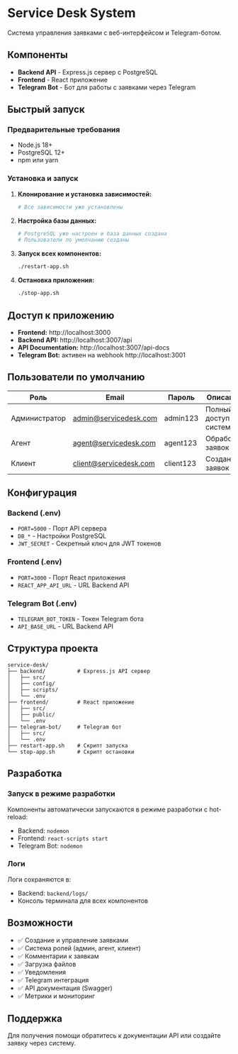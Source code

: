 # Service Desk System

Система управления заявками с веб-интерфейсом и Telegram-ботом.

## Компоненты

- **Backend API** - Express.js сервер с PostgreSQL
- **Frontend** - React приложение
- **Telegram Bot** - Бот для работы с заявками через Telegram

## Быстрый запуск

### Предварительные требования

- Node.js 18+
- PostgreSQL 12+
- npm или yarn

### Установка и запуск

1. **Клонирование и установка зависимостей:**
   ```bash
   # Все зависимости уже установлены
   ```

2. **Настройка базы данных:**
   ```bash
   # PostgreSQL уже настроен и база данных создана
   # Пользователи по умолчанию созданы
   ```

3. **Запуск всех компонентов:**
   ```bash
   ./restart-app.sh
   ```

4. **Остановка приложения:**
   ```bash
   ./stop-app.sh
   ```

## Доступ к приложению

- **Frontend:** http://localhost:3000
- **Backend API:** http://localhost:3007/api
- **API Documentation:** http://localhost:3007/api-docs
- **Telegram Bot:** активен на webhook http://localhost:3001

## Пользователи по умолчанию

| Роль | Email | Пароль | Описание |
|------|-------|--------|----------|
| Администратор | admin@servicedesk.com | admin123 | Полный доступ к системе |
| Агент | agent@servicedesk.com | agent123 | Обработка заявок |
| Клиент | client@servicedesk.com | client123 | Создание заявок |

## Конфигурация

### Backend (.env)
- `PORT=5000` - Порт API сервера
- `DB_*` - Настройки PostgreSQL
- `JWT_SECRET` - Секретный ключ для JWT токенов

### Frontend (.env)
- `PORT=3000` - Порт React приложения
- `REACT_APP_API_URL` - URL Backend API

### Telegram Bot (.env)
- `TELEGRAM_BOT_TOKEN` - Токен Telegram бота
- `API_BASE_URL` - URL Backend API

## Структура проекта

```
service-desk/
├── backend/          # Express.js API сервер
│   ├── src/
│   ├── config/
│   ├── scripts/
│   └── .env
├── frontend/         # React приложение
│   ├── src/
│   ├── public/
│   └── .env
├── telegram-bot/     # Telegram бот
│   ├── src/
│   └── .env
├── restart-app.sh    # Скрипт запуска
└── stop-app.sh       # Скрипт остановки
```

## Разработка

### Запуск в режиме разработки

Компоненты автоматически запускаются в режиме разработки с hot-reload:
- Backend: `nodemon`
- Frontend: `react-scripts start`
- Telegram Bot: `nodemon`

### Логи

Логи сохраняются в:
- Backend: `backend/logs/`
- Консоль терминала для всех компонентов

## Возможности

- ✅ Создание и управление заявками
- ✅ Система ролей (админ, агент, клиент)
- ✅ Комментарии к заявкам
- ✅ Загрузка файлов
- ✅ Уведомления
- ✅ Telegram интеграция
- ✅ API документация (Swagger)
- ✅ Метрики и мониторинг

## Поддержка

Для получения помощи обратитесь к документации API или создайте заявку через систему.